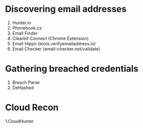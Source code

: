 # Discovering email addresses

1. Hunter.io
2. Phonebook.cz
3. Email Finder
4. Clearbit Connect (Chrome Extension)
5. Email Hippo (tools.verifyemailaddress.io)
6. Email Checker (email-checker.net/validate)

# Gathering breached credentials

1. Breach Parse
2. DeHashed

# Cloud Recon

1.CloudHunter
